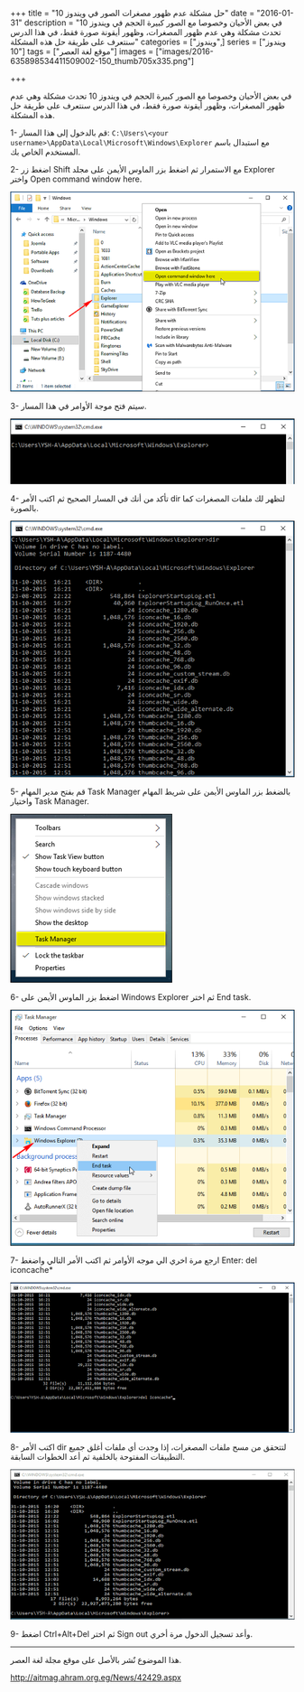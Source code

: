 +++
title = "حل مشكلة عدم ظهور مصغرات الصور في ويندوز 10"
date = "2016-01-31"
description = "في بعض الأحيان وخصوصا مع الصور كبيرة الحجم في ويندوز 10 تحدث مشكلة وهي عدم ظهور المصغرات، وظهور أيقونة صورة فقط، في هذا الدرس سنتعرف على طريقة حل هذه المشكلة"
categories = ["ويندوز",]
series = ["ويندوز 10"]
tags = ["موقع لغة العصر"]
images = ["images/2016-635898534411509002-150_thumb705x335.png"]

+++

في بعض الأحيان وخصوصا مع الصور كبيرة الحجم في ويندوز 10 تحدث مشكلة وهي عدم ظهور المصغرات، وظهور أيقونة صورة فقط، في هذا الدرس سنتعرف على طريقة حل هذه المشكلة.

1- قم بالدخول إلى هذا المسار:
`C:\Users\<your username>\AppData\Local\Microsoft\Windows\Explorer`
مع استبدال <your username> باسم المستخدم الخاص بك.

2- اضغط زر Shift مع الاستمرار ثم اضغط بزر الماوس الأيمن على مجلد Explorer واختر Open command window here.

![1](images/2016-635898534602922229-292.png)

3- سيتم فتح موجة الأوامر في هذا المسار.

![2](images/2016-635898534699486848-948.png)

4- تأكد من أنك في المسار الصحيح ثم اكتب الأمر dir لتظهر لك ملفات المصغرات كما بالصورة.

![3](images/2016-635898534784351392-435.png)

5- قم بفتح مدير المهام Task Manager بالضغط بزر الماوس الأيمن على شريط المهام واختيار Task Manager.

![4](images/2016-635898534923972287-397.png)

6- اضغط بزر الماوس الأيمن على Windows Explorer ثم اختر End task.

![5](images/2016-635898535002440790-244.png)

7- ارجع مرة اخري الي موجه الأوامر ثم اكتب الأمر التالي واضغط Enter:
del iconcache*

![6](images/2016-635898535206646099-664.png)

8- اكتب الأمر dir لتتحقق من مسح ملفات المصغرات، إذا وجدت أي ملفات أغلق جميع التطبيقات المفتوحة بالخلفية ثم أعد الخطوات السابقة.

![7](images/2016-635898535337374937-737.png)

9- اضغط Ctrl+Alt+Del ثم اختر Sign out وأعد تسجيل الدخول مرة أخري.

---
هذا الموضوع نٌشر باﻷصل على موقع مجلة لغة العصر.

http://aitmag.ahram.org.eg/News/42429.aspx